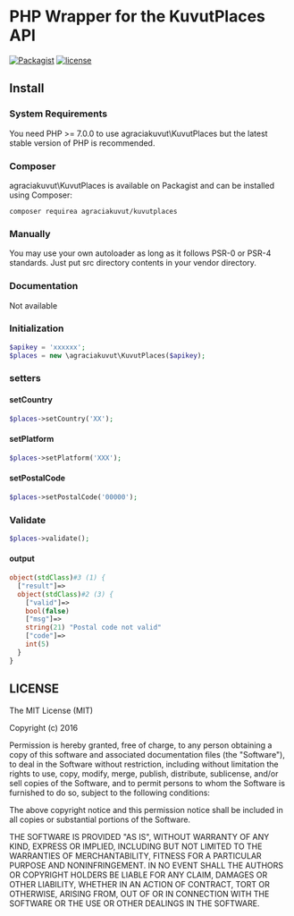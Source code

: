 PHP Wrapper for the KuvutPlaces API
=======================================

[![Packagist](https://img.shields.io/packagist/v/buuum/googleplaces.svg)](https://packagist.org/packages/buuum/googleplaces)
[![license](https://img.shields.io/github/license/mashape/apistatus.svg?maxAge=2592000)](#license)

## Install

### System Requirements

You need PHP >= 7.0.0 to use agraciakuvut\KuvutPlaces but the latest stable version of PHP is recommended.

### Composer

agraciakuvut\KuvutPlaces is available on Packagist and can be installed using Composer:

```
composer requirea agraciakuvut/kuvutplaces
```

### Manually

You may use your own autoloader as long as it follows PSR-0 or PSR-4 standards. Just put src directory contents in your vendor directory.


### Documentation

Not available

### Initialization

```php
$apikey = 'xxxxxx';
$places = new \agraciakuvut\KuvutPlaces($apikey);
```

### setters
#### setCountry
```php
$places->setCountry('XX');
```

#### setPlatform

```php
$places->setPlatform('XXX');
```

#### setPostalCode

```php
$places->setPostalCode('00000');
```

### Validate
```php
$places->validate();
```
#### output
```php
object(stdClass)#3 (1) {
  ["result"]=>
  object(stdClass)#2 (3) {
    ["valid"]=>
    bool(false)
    ["msg"]=>
    string(21) "Postal code not valid"
    ["code"]=>
    int(5)
  }
}
```

## LICENSE

The MIT License (MIT)

Copyright (c) 2016

Permission is hereby granted, free of charge, to any person obtaining a copy of this software and associated documentation files (the "Software"), to deal in the Software without restriction, including without limitation the rights to use, copy, modify, merge, publish, distribute, sublicense, and/or sell copies of the Software, and to permit persons to whom the Software is furnished to do so, subject to the following conditions:

The above copyright notice and this permission notice shall be included in all copies or substantial portions of the Software.

THE SOFTWARE IS PROVIDED "AS IS", WITHOUT WARRANTY OF ANY KIND, EXPRESS OR IMPLIED, INCLUDING BUT NOT LIMITED TO THE WARRANTIES OF MERCHANTABILITY, FITNESS FOR A PARTICULAR PURPOSE AND NONINFRINGEMENT. IN NO EVENT SHALL THE AUTHORS OR COPYRIGHT HOLDERS BE LIABLE FOR ANY CLAIM, DAMAGES OR OTHER LIABILITY, WHETHER IN AN ACTION OF CONTRACT, TORT OR OTHERWISE, ARISING FROM, OUT OF OR IN CONNECTION WITH THE SOFTWARE OR THE USE OR OTHER DEALINGS IN THE SOFTWARE.
